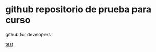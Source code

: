# github repositorio de prueba para curso

github for developers

[test](https://chalimbu.blogspot.com/)
